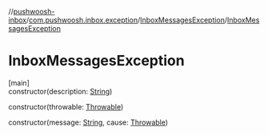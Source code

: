 //[pushwoosh-inbox](../../../index.md)/[com.pushwoosh.inbox.exception](../index.md)/[InboxMessagesException](index.md)/[InboxMessagesException](-inbox-messages-exception.md)

# InboxMessagesException

[main]\
constructor(description: [String](https://developer.android.com/reference/kotlin/java/lang/String.html))

constructor(throwable: [Throwable](https://developer.android.com/reference/kotlin/java/lang/Throwable.html))

constructor(message: [String](https://developer.android.com/reference/kotlin/java/lang/String.html), cause: [Throwable](https://developer.android.com/reference/kotlin/java/lang/Throwable.html))
